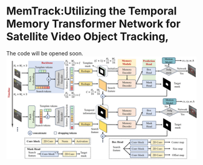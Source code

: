 # MemTrack:Utilizing the Temporal Memory Transformer Network for Satellite Video Object Tracking,
The code will be opened soon.
![image](framework.jpg)
